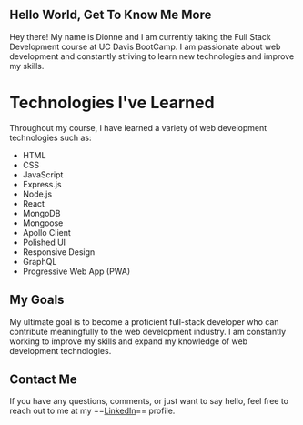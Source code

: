 ## Hello World, Get To Know Me More

Hey there! My name is Dionne and I am currently taking the Full Stack Development course at UC Davis BootCamp. I am passionate about web development and constantly striving to learn new technologies and improve my skills.

# Technologies I've Learned

Throughout my course, I have learned a variety of web development technologies such as:
- HTML
- CSS
- JavaScript
- Express.js
- Node.js
- React
- MongoDB
- Mongoose
- Apollo Client
- Polished UI
- Responsive Design
- GraphQL
- Progressive Web App (PWA)

## My Goals

My ultimate goal is to become a proficient full-stack developer who can contribute meaningfully to the web development industry. I am constantly working to improve my skills and expand my knowledge of web development technologies.

## Contact Me

If you have any questions, comments, or just want to say hello, feel free to reach out to me at my ==[LinkedIn](https://www.linkedin.com/in/dionne-a-546bb7247/)== profile.
